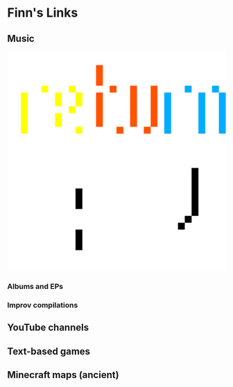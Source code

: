 # Finn's Links

## Music

[![Return](./assets/images/album_art/Return.png#albumart)](https://distrokid.com/hyperfollow/finnmayhew/return-original-game-soundtrack)

### Albums and EPs

### Improv compilations

## YouTube channels

## Text-based games

## Minecraft maps (ancient)
